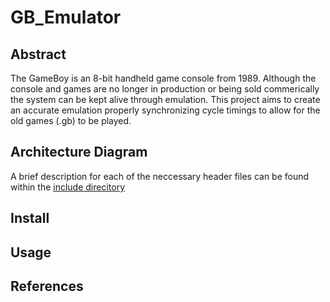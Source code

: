 # GB_Emulator

## Abstract
The GameBoy is an 8-bit handheld game console from 1989. Although the console and games are no longer in production or being sold commerically the system can be kept alive through emulation. This project aims to create an accurate emulation properly synchronizing cycle timings to allow for the old games (.gb) to be played. 


## Architecture Diagram


A brief description for each of the neccessary header files can be found within the [include direcitory](include/README.md)

## Install

## Usage

## References
